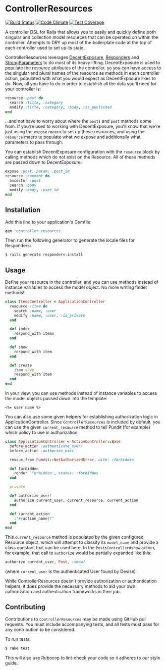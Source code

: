 # ControllerResources

[![Build Status](https://travis-ci.org/tubbo/controller_resources.svg)](https://travis-ci.org/tubbo/controller_resources)
[![Code Climate](https://codeclimate.com/github/tubbo/controller_resources/badges/gpa.svg)](https://codeclimate.com/github/tubbo/controller_resources)
[![Test Coverage](https://codeclimate.com/github/tubbo/controller_resources/badges/coverage.svg)](https://codeclimate.com/github/tubbo/controller_resources)

A controller DSL for Rails that allows you to easily and quickly define
both singular and collection model resources that can be operated on
within the controller. Attempts to DRY up most of the boilerplate code
at the top of each controller used to set up its state.

ControllerResources leverages [DecentExposure][de], [Responders][rp] and
[StrongParameters][sp] to do most of its heavy lifting. DecentExposure
is used to populate the resource attributes of the controller, so you
can have access to the singular and plural names of the resource as
methods in each controller action, populated with what you would expect
as DecentExposure likes to do. Now, all you have to do in order to
establish all the data you'll need for your controller is:

```ruby
resource :post do
  search :title, :category
  modify :title, :category, :body, :is_published
end
```

...and not have to worry about where the `posts` and `post` methods come
from. If you're used to working with DecentExposure, you'll know that
we're just using the `expose` macro to set up these resources, and using
the `resource` macro to populate what we expose and additionally what
parameters to pass through.

You can establish DecentExposure configuration with the `resource` block
by calling methods which do not exist on the Resource. All of these
methods are passed down to DecentExposure:

```ruby
expose :post, param: :post_id
resource :comment do
  ancestor :post
  search :body
  modify :body, :user_id
end
```

## Installation

Add this line to your application's Gemfile:

```ruby
gem 'controller_resources'
```

Then run the following generator to generate the locale files for
Responders:

```bash
$ rails generate responders:install
```

## Usage

Define your resource in the controller, and you can use methods instead
of instance variables to access the model object. No more writing finder
methods!

```ruby
class ItemsController < ApplicationController
  resource :item do
    search :name, :user
    modify :name, :user, :is_private
  end

  def index
    respond_with items
  end

  def show
    respond_with item
  end

  def create
    item.save
    respond_with item
  end
end
```

In your view, you can use methods instead of instance variables to
access the model objects passed down into the template:

```erb
<%= user.name %>
```

You can also use some given helpers for establishing authorization logic
in ApplicationController. Since `ControllerResources` is included by
default, you can use the given `current_resource` method to tell Pundit
(for example) which policy to use in authorization:

```ruby
class ApplicationController < ActionController::Base
  before_action :authenticate_user!
  before_action :authorize_user!

  rescue_from Pundit::NotAuthorizedError, with: :forbidden

  def forbidden
    render 'forbidden', status: :forbidden
  end

  private

  def authorize_user!
    authorize current_user, current_resource, current_action
  end

  def current_action
    :"#{action_name}?"
  end
end
```

This `current_resource` method is populated by the given configured
Resource object, which will attempt to classify its `model_name` and
provide a class constant that can be used here. In the
`PostsController#show` action, for example, that call to `authorize` would be
partially expanded like this:

```ruby
authorize current_user, Post, :show?
```

(where `current_user` is the authenticated User found by Devise)

While ControllerResources doesn't provide authorization or
authentication helpers, it does provide the necessary methods to aid
your own authorization and authentication frameworks in their job.

## Contributing

Contributions to `ControllerResources` may be made using GitHub pull
requests. You must include accompanying tests, and all tests must pass
for any contribution to be considered.

To run tests:

```bash
$ rake test
```

This will also use Rubocop to lint-check your code so it adheres to our
style guide.

[de]: https://github.com/hashrocket/decent_exposure
[rp]: https://github.com/plataformatec/responders
[sp]: https://github.com/rails/strong_parameters

